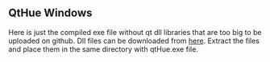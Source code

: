 ## QtHue Windows
Here is just the compiled exe file without qt dll libraries that are too big to be uploaded on github. 
Dll files can be downloaded from [here](http://mariusmotea.go.ro/Share/qt5libraries.zip). Extract the files and place 
them in the same directory with qtHue.exe file.
